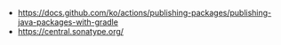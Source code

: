 - https://docs.github.com/ko/actions/publishing-packages/publishing-java-packages-with-gradle
- https://central.sonatype.org/
